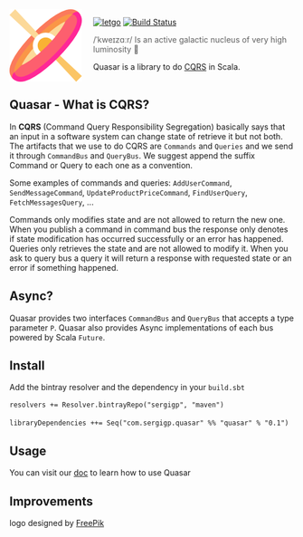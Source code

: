 <img src="doc/image/quasar.png" align="left" width="128px" height="128px"/>
<img align="left" width="0" height="128px" hspace="10"/>

[![letgo](https://img.shields.io/badge/letgo-quasar-blue.svg?style=flat-square)](http://letgo.com)
[![Build Status](https://travis-ci.org/sergigp/quasar.svg?branch=master)](https://travis-ci.org/sergigp/quasar)

> /ˈkweɪzɑːr/ Is an active galactic nucleus of very high luminosity :dizzy:

Quasar is a library to do [CQRS](https://martinfowler.com/bliki/CQRS.html) in Scala.
<br> <br>

## Quasar - What is CQRS?
In **CQRS** (Command Query Responsibility Segregation) basically says that an input in a software system can change state of retrieve it but not both.
The artifacts that we use to do CQRS are `Commands` and `Queries` and we send it through `CommandBus` and `QueryBus`. We suggest append the suffix Command or Query to each one as a convention.

Some examples of commands and queries: `AddUserCommand`, `SendMessageCommand`, `UpdateProductPriceCommand`, `FindUserQuery`, `FetchMessagesQuery`, ... 

Commands only modifies state and are not allowed to return the new one. When you publish a command in command bus the response only denotes if state modification has occurred successfully or an error has happened.
Queries only retrieves the state and are not allowed to modify it. When you ask to query bus a query it will return a response with requested state or an error if something happened.

## Async?
Quasar provides two interfaces `CommandBus` and `QueryBus` that accepts a type parameter `P`. Quasar also provides Async implementations of each bus powered by Scala `Future`.

## Install
Add the bintray resolver and the dependency in your `build.sbt`

```
resolvers += Resolver.bintrayRepo("sergigp", "maven")

libraryDependencies ++= Seq("com.sergigp.quasar" %% "quasar" % "0.1")
```

## Usage

You can visit our [doc](doc/index.md) to learn how to use Quasar

## Improvements

logo designed by [FreePik](https://www.flaticon.com/authors/freepik)
